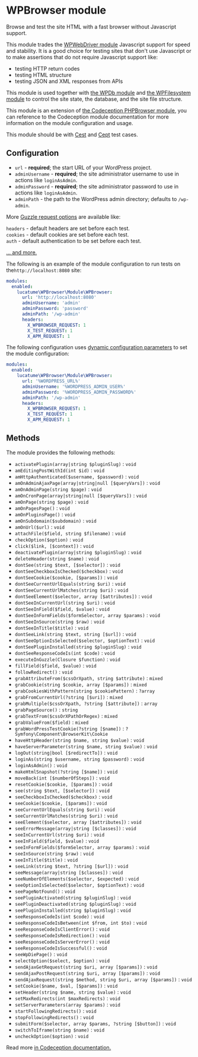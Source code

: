 # WPBrowser module

Browse and test the site HTML with a fast browser without Javascript support.

This module trades the [WPWebDriver module](WPWebDriver.md) Javascript support for speed and stability. It is a good
choice for testing sites that don't use Javascript or to make assertions that do not require Javascript support like:

* testing HTTP return codes
* testing HTML structure
* testing JSON and XML responses from APIs

This module is used together with [the WPDb module](WPDb.md) and [the WPFilesystem module](WPFilesystem.md) to
control the site state, the database, and the site file structure.

This module is an extension of [the Codeception PHPBrowser module][1], you can reference to the Codeception module
documentation for more information on the module configuration and usage.

This module should be with [Cest][4] and [Cept][5] test cases.

## Configuration

* `url` - **required**; the start URL of your WordPress project.
* `adminUsername` - **required**; the site administrator username to use in actions like `loginAsAdmin`.
* `adminPassword` - **required**; the site administrator password to use in actions like `loginAsAdmin`.
* `adminPath` - the path to the WordPress admin directory; defaults to `/wp-admin`.

More [Guzzle request options][2] are available like:

`headers` - default headers are set before each test.  
`cookies` - default cookies are set before each test.  
`auth` - default authentication to be set before each test.

[... and more.][2]

The following is an example of the module configuration to run tests on the`http://localhost:8080` site:

```yaml
modules:
  enabled:
    lucatume\WPBrowser\Module\WPBrowser:
      url: 'http://localhost:8080'
      adminUsername: 'admin'
      adminPassword: 'password'
      adminPath: '/wp-admin'
      headers:
        X_WPBROWSER_REQUEST: 1
        X_TEST_REQUEST: 1
        X_APM_REQUEST: 1
```

The following configuration uses [dynamic configuration parameters][3] to set the module configuration:

```yaml
modules:
  enabled:
    lucatume\WPBrowser\Module\WPBrowser:
      url: '%WORDPRESS_URL%'
      adminUsername: '%WORDPRESS_ADMIN_USER%'
      adminPassword: '%WORDPRESS_ADMIN_PASSWORD%'
      adminPath: '/wp-admin'
      headers:
        X_WPBROWSER_REQUEST: 1
        X_TEST_REQUEST: 1
        X_APM_REQUEST: 1
```

## Methods

The module provides the following methods:

* `activatePlugin(array|string $pluginSlug)` : `void`
* `amEditingPostWithId(int $id)` : `void`
* `amHttpAuthenticated($username, $password)` : `void`
* `amOnAdminAjaxPage(array|string|null [$queryVars])` : `void`
* `amOnAdminPage(string $page)` : `void`
* `amOnCronPage(array|string|null [$queryVars])` : `void`
* `amOnPage(string $page)` : `void`
* `amOnPagesPage()` : `void`
* `amOnPluginsPage()` : `void`
* `amOnSubdomain($subdomain)` : `void`
* `amOnUrl($url)` : `void`
* `attachFile($field, string $filename)` : `void`
* `checkOption($option)` : `void`
* `click($link, [$context])` : `void`
* `deactivatePlugin(array|string $pluginSlug)` : `void`
* `deleteHeader(string $name)` : `void`
* `dontSee(string $text, [$selector])` : `void`
* `dontSeeCheckboxIsChecked($checkbox)` : `void`
* `dontSeeCookie($cookie, [$params])` : `void`
* `dontSeeCurrentUrlEquals(string $uri)` : `void`
* `dontSeeCurrentUrlMatches(string $uri)` : `void`
* `dontSeeElement($selector, array [$attributes])` : `void`
* `dontSeeInCurrentUrl(string $uri)` : `void`
* `dontSeeInField($field, $value)` : `void`
* `dontSeeInFormFields($formSelector, array $params)` : `void`
* `dontSeeInSource(string $raw)` : `void`
* `dontSeeInTitle($title)` : `void`
* `dontSeeLink(string $text, string [$url])` : `void`
* `dontSeeOptionIsSelected($selector, $optionText)` : `void`
* `dontSeePluginInstalled(string $pluginSlug)` : `void`
* `dontSeeResponseCodeIs(int $code)` : `void`
* `executeInGuzzle(Closure $function)` : `void`
* `fillField($field, $value)` : `void`
* `followRedirect()` : `void`
* `grabAttributeFrom($cssOrXpath, string $attribute)` : `mixed`
* `grabCookie(string $cookie, array [$params])` : `mixed`
* `grabCookiesWithPattern(string $cookiePattern)` : `?array`
* `grabFromCurrentUrl(?string [$uri])` : `mixed`
* `grabMultiple($cssOrXpath, ?string [$attribute])` : `array`
* `grabPageSource()` : `string`
* `grabTextFrom($cssOrXPathOrRegex)` : `mixed`
* `grabValueFrom($field)` : `mixed`
* `grabWordPressTestCookie(?string [$name])` : `?Symfony\Component\BrowserKit\Cookie`
* `haveHttpHeader(string $name, string $value)` : `void`
* `haveServerParameter(string $name, string $value)` : `void`
* `logOut(string|bool [$redirectTo])` : `void`
* `loginAs(string $username, string $password)` : `void`
* `loginAsAdmin()` : `void`
* `makeHtmlSnapshot(?string [$name])` : `void`
* `moveBack(int [$numberOfSteps])` : `void`
* `resetCookie($cookie, [$params])` : `void`
* `see(string $text, [$selector])` : `void`
* `seeCheckboxIsChecked($checkbox)` : `void`
* `seeCookie($cookie, [$params])` : `void`
* `seeCurrentUrlEquals(string $uri)` : `void`
* `seeCurrentUrlMatches(string $uri)` : `void`
* `seeElement($selector, array [$attributes])` : `void`
* `seeErrorMessage(array|string [$classes])` : `void`
* `seeInCurrentUrl(string $uri)` : `void`
* `seeInField($field, $value)` : `void`
* `seeInFormFields($formSelector, array $params)` : `void`
* `seeInSource(string $raw)` : `void`
* `seeInTitle($title)` : `void`
* `seeLink(string $text, ?string [$url])` : `void`
* `seeMessage(array|string [$classes])` : `void`
* `seeNumberOfElements($selector, $expected)` : `void`
* `seeOptionIsSelected($selector, $optionText)` : `void`
* `seePageNotFound()` : `void`
* `seePluginActivated(string $pluginSlug)` : `void`
* `seePluginDeactivated(string $pluginSlug)` : `void`
* `seePluginInstalled(string $pluginSlug)` : `void`
* `seeResponseCodeIs(int $code)` : `void`
* `seeResponseCodeIsBetween(int $from, int $to)` : `void`
* `seeResponseCodeIsClientError()` : `void`
* `seeResponseCodeIsRedirection()` : `void`
* `seeResponseCodeIsServerError()` : `void`
* `seeResponseCodeIsSuccessful()` : `void`
* `seeWpDiePage()` : `void`
* `selectOption($select, $option)` : `void`
* `sendAjaxGetRequest(string $uri, array [$params])` : `void`
* `sendAjaxPostRequest(string $uri, array [$params])` : `void`
* `sendAjaxRequest(string $method, string $uri, array [$params])` : `void`
* `setCookie($name, $val, [$params])` : `void`
* `setHeader(string $name, string $value)` : `void`
* `setMaxRedirects(int $maxRedirects)` : `void`
* `setServerParameters(array $params)` : `void`
* `startFollowingRedirects()` : `void`
* `stopFollowingRedirects()` : `void`
* `submitForm($selector, array $params, ?string [$button])` : `void`
* `switchToIframe(string $name)` : `void`
* `uncheckOption($option)` : `void`

Read more [in Codeception documentation.][1]

[1]: https://codeception.com/docs/modules/PhpBrowser

[2]: https://docs.guzzlephp.org/en/latest/request-options.html

[3]: https://codeception.com/docs/ModulesAndHelpers#Dynamic-Configuration-With-Parameters

[4]: https://codeception.com/docs/AcceptanceTests

[5]: https://codeception.com/docs/AdvancedUsage#Cest-Classes 
